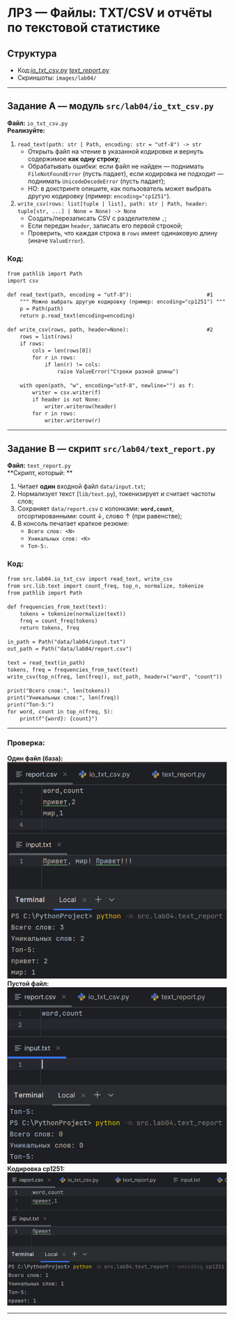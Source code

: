 # ЛР3 — Файлы: TXT/CSV и отчёты по текстовой статистике

## Структура
- Код:*[io_txt_csv.py](src/lab04/io_txt_csv.py/)*
      *[text_report.py](src/lab04/text_report.py/)*
- Скриншоты: `images/lab04/`

---

## Задание A — модуль `src/lab04/io_txt_csv.py`
**Файл:** `io_txt_csv.py`  
**Реализуйте:** 
1. `read_text(path: str | Path, encoding: str = "utf-8") -> str`  
   - Открыть файл на чтение в указанной кодировке и вернуть содержимое **как одну строку**;  
   - Обрабатывать ошибки: если файл не найден — поднимать `FileNotFoundError` (пусть падает), если кодировка не подходит — поднимать `UnicodeDecodeError` (пусть падает);  
   - НО: в докстринге опишите, как пользователь может выбрать другую кодировку (пример: `encoding="cp1251"`).
2. `write_csv(rows: list[tuple | list], path: str | Path, header: tuple[str, ...] | None = None) -> None`  
   - Создать/перезаписать CSV с разделителем `,`;  
   - Если передан `header`, записать его первой строкой;  
   - Проверить, что каждая строка в `rows` имеет одинаковую длину (иначе `ValueError`).
### Код:
```
from pathlib import Path
import csv

def read_text(path, encoding = "utf-8"):                        #1
    """ Можно выбрать другую кодировку (пример: encoding="cp1251") """
    p = Path(path)
    return p.read_text(encoding=encoding)

def write_csv(rows, path, header=None):                         #2
    rows = list(rows)
    if rows:
        cols = len(rows[0])
        for r in rows:
            if len(r) != cols:
                raise ValueError("Строки разной длины")

    with open(path, "w", encoding="utf-8", newline="") as f:
        writer = csv.writer(f)
        if header is not None:
            writer.writerow(header)
        for r in rows:
            writer.writerow(r)
```

---

## Задание B — скрипт `src/lab04/text_report.py`
**Файл:** `text_report.py`  
**Скрипт, который: **  
1) Читает **один** входной файл `data/input.txt`; 
2) Нормализует текст (`lib/text.py`), токенизирует и считает частоты слов;  
3) Сохраняет `data/report.csv` c колонками: **`word,count`**, отсортированными: count ↓, слово ↑ (при равенстве);  
4) В консоль печатает краткое резюме:  
   - `Всего слов: <N>`  
   - `Уникальных слов: <K>`  
   - `Топ-5:`.
### Код:
```
from src.lab04.io_txt_csv import read_text, write_csv
from src.lib.text import count_freq, top_n, normalize, tokenize
from pathlib import Path

def frequencies_from_text(text):
    tokens = tokenize(normalize(text))
    freq = count_freq(tokens)
    return tokens, freq

in_path = Path("data/lab04/input.txt")
out_path = Path("data/lab04/report.csv")

text = read_text(in_path)
tokens, freq = frequencies_from_text(text)
write_csv(top_n(freq, len(freq)), out_path, header=("word", "count"))

print("Всего слов:", len(tokens))
print("Уникальных слов:", len(freq))
print("Топ-5:")
for word, count in top_n(freq, 5):
    print(f"{word}: {count}")
```

---

### Проверка:
**Один файл (база):**
![Задание 1](../../images/lab04/1.jpg)
**Пустой файл:**
![Задание 2](../../images/lab04/2.jpg)
**Кодировка cp1251:**
![Задание 1](../../images/lab04/3.jpg)

---
